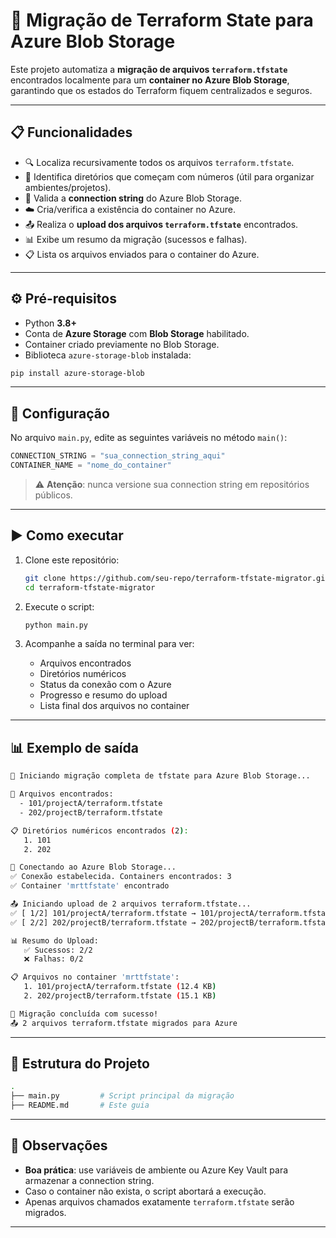 # 🚀 Migração de Terraform State para Azure Blob Storage

Este projeto automatiza a **migração de arquivos `terraform.tfstate`** encontrados localmente para um **container no Azure Blob Storage**, garantindo que os estados do Terraform fiquem centralizados e seguros.

---

## 📋 Funcionalidades

- 🔍 Localiza recursivamente todos os arquivos `terraform.tfstate`.
- 🧩 Identifica diretórios que começam com números (útil para organizar ambientes/projetos).
- 🔑 Valida a **connection string** do Azure Blob Storage.
- ☁️ Cria/verifica a existência do container no Azure.
- 📤 Realiza o **upload dos arquivos `terraform.tfstate`** encontrados.
- 📊 Exibe um resumo da migração (sucessos e falhas).
- 📋 Lista os arquivos enviados para o container do Azure.

---

## ⚙️ Pré-requisitos

- Python **3.8+**
- Conta de **Azure Storage** com **Blob Storage** habilitado.
- Container criado previamente no Blob Storage.
- Biblioteca `azure-storage-blob` instalada:

```bash
pip install azure-storage-blob
```

---

## 🔧 Configuração

No arquivo `main.py`, edite as seguintes variáveis no método `main()`:

```python
CONNECTION_STRING = "sua_connection_string_aqui"
CONTAINER_NAME = "nome_do_container"
```

> ⚠️ **Atenção**: nunca versione sua connection string em repositórios públicos.

---

## ▶️ Como executar

1. Clone este repositório:
   ```bash
   git clone https://github.com/seu-repo/terraform-tfstate-migrator.git
   cd terraform-tfstate-migrator
   ```

2. Execute o script:
   ```bash
   python main.py
   ```

3. Acompanhe a saída no terminal para ver:
   - Arquivos encontrados
   - Diretórios numéricos
   - Status da conexão com o Azure
   - Progresso e resumo do upload
   - Lista final dos arquivos no container

---

## 📊 Exemplo de saída

```bash
🚀 Iniciando migração completa de tfstate para Azure Blob Storage...

📁 Arquivos encontrados:
  - 101/projectA/terraform.tfstate
  - 202/projectB/terraform.tfstate

📋 Diretórios numéricos encontrados (2):
   1. 101
   2. 202

🔄 Conectando ao Azure Blob Storage...
✅ Conexão estabelecida. Containers encontrados: 3
✅ Container 'mrttfstate' encontrado

📤 Iniciando upload de 2 arquivos terraform.tfstate...
✅ [ 1/2] 101/projectA/terraform.tfstate → 101/projectA/terraform.tfstate (12.4 KB)
✅ [ 2/2] 202/projectB/terraform.tfstate → 202/projectB/terraform.tfstate (15.1 KB)

📊 Resumo do Upload:
   ✅ Sucessos: 2/2
   ❌ Falhas: 0/2

📋 Arquivos no container 'mrttfstate':
   1. 101/projectA/terraform.tfstate (12.4 KB)
   2. 202/projectB/terraform.tfstate (15.1 KB)

🎯 Migração concluída com sucesso!
📤 2 arquivos terraform.tfstate migrados para Azure
```

---

## 📌 Estrutura do Projeto

```bash
.
├── main.py         # Script principal da migração
├── README.md       # Este guia
```

---

## 🚨 Observações

- **Boa prática**: use variáveis de ambiente ou Azure Key Vault para armazenar a connection string.  
- Caso o container não exista, o script abortará a execução.  
- Apenas arquivos chamados exatamente `terraform.tfstate` serão migrados.  

---
